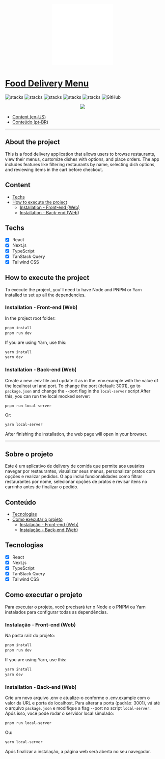 <p align="center">
  <img src="public/icons/logo.svg" width="200"/>
</p>

# [Food Delivery Menu](https://food-delivery-menu.vercel.app/)

![stacks](https://img.shields.io/badge/React-v19.0.0-brightgreen) ![stacks](https://img.shields.io/badge/Next.js-v15.3.2-brightgreen) ![stacks](https://img.shields.io/badge/TanStack%20Query-v5.75.5-brightgreen) ![stacks](https://img.shields.io/badge/TailwindCSS-v4-brightgreen) ![stacks](https://img.shields.io/badge/Stack-Typescript-blue) ![GitHub](https://img.shields.io/github/license/legeannd/food-delivery-menu)

<p align="center">
  <img height="600" src="public/docs/web.gif"/>
</p>

- [Content (en-US)](#section-en_us)
- [Conteúdo (pt-BR)](#secao-pt_br)

---

## About the project <a id="section-en_us"></a>

This is a food delivery application that allows users to browse restaurants, view their menus, customize dishes with options, and place orders. The app includes features like filtering restaurants by name, selecting dish options, and reviewing items in the cart before checkout.

## Content

- [Techs](#techs)
- [How to execute the project](#how-to-run)
  - [Installation - Front-end (Web)](#build-front)
  - [Installation - Back-end (Web)](#build-back)

## Techs <a id="techs"></a>

- [x] React
- [x] Next.js
- [x] TypeScript
- [x] TanStack Query
- [x] Tailwind CSS

## How to execute the project <a id="how-to-run"></a>

To execute the project, you'll need to have Node and PNPM or Yarn installed to set up all the dependencies.

### Installation - Front-end (Web) <a id="build-front"></a>

In the project root folder:

```bash
pnpm install
pnpm run dev
```

If you are using Yarn, use this:

```bash
yarn install
yarn dev
```

### Installation - Back-end (Web) <a id="build-back"></a>

Create a new .env file and update it as in the .env.example with the value of the localhost url and port.
To change the port (default: 3001), go to `package.json` and change the --port flag in the `local-server` script
After this, you can run the local mocked server:

```bash
pnpm run local-server
```

Or:

```bash
yarn local-server
```

<!-- Remember to create a .env file to put the environment variables exemplified in the .env.example file with your personal data. -->

After finishing the installation, the web page will open in your browser.

---

## Sobre o projeto <a id="secao-pt_br"></a>

Este é um aplicativo de delivery de comida que permite aos usuários navegar por restaurantes, visualizar seus menus, personalizar pratos com opções e realizar pedidos. O app inclui funcionalidades como filtrar restaurantes por nome, selecionar opções de pratos e revisar itens no carrinho antes de finalizar o pedido.

## Conteúdo

- [Tecnologias](#tecnologias)
- [Como executar o projeto](#como-executar)
  - [Instalação - Front-end (Web)](#instalacao-front)
  - [Instalação - Back-end (Web)](#instalacao-back)

## Tecnologias <a id="tecnologias"></a>

- [x] React
- [x] Next.js
- [x] TypeScript
- [x] TanStack Query
- [x] Tailwind CSS

## Como executar o projeto <a id="como-executar"></a>

Para executar o projeto, você precisará ter o Node e o PNPM ou Yarn instalados para configurar todas as dependências.

### Instalação - Front-end (Web) <a id="instalacao-front"></a>

Na pasta raiz do projeto:

```bash
pnpm install
pnpm run dev
```

If you are using Yarn, use this:

```bash
yarn install
yarn dev
```

### Installation - Back-end (Web) <a id="build-back"></a>

Crie um novo arquivo .env e atualize-o conforme o .env.example com o valor da URL e porta do localhost.
Para alterar a porta (padrão: 3001), vá até o arquivo `package.json` e modifique a flag --port no script `local-server`.
Após isso, você pode rodar o servidor local simulado:

```bash
pnpm run local-server
```

Ou:

```bash
yarn local-server
```

<!-- Lembre-se de criar um arquivo .env para colocar as variáveis de ambiente exemplificadas no arquivo .env.example com os seus dados pessoais. -->

Após finalizar a instalação, a página web será aberta no seu navegador.
